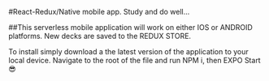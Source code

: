 #React-Redux/Native mobile app. Study and do well...

##This serverless mobile application will work on either IOS or ANDROID platforms. New decks are saved to the REDUX STORE.

To install simply download a the latest version of the application to your local device. Navigate to the root of the file and run NPM i, then EXPO Start 😎